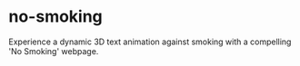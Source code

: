 # no-smoking
Experience a dynamic 3D text animation against smoking with a compelling 'No Smoking' webpage.
